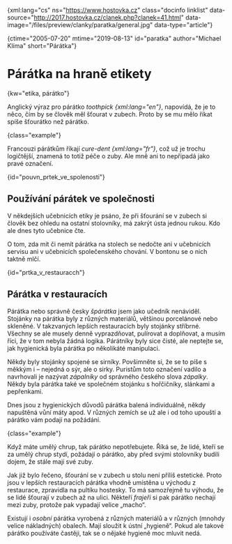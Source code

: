 
{xml:lang="cs" ns="https://www.hostovka.cz" class="docinfo linklist" data-source="http://2017.hostovka.cz/clanek.php?clanek=41.html" data-image="/files/preview/clanky/paratka/general.jpg" data-type="article"}

{ctime="2005-07-20" mtime="2019-08-13" id="paratka" author="Michael Klíma" short="Párátka"}

# Párátka na hraně etikety

{kw="etika, párátko"}

Anglický výraz pro párátko _toothpick {xml:lang="en"}_, napovídá, že je to něco, čím by se člověk měl šťourat v zubech. Proto by se mu mělo říkat spíše šťourátko než párátko.

{class="example"}

Francouzi párátkům říkají _cure-dent {xml:lang="fr"}_, což už je trochu logičtější, znamená to totiž péče o zuby. Ale mně ani to nepřipadá jako pravé označení.

{id="pouvn\_prtek\_ve_spolenosti"}

## Používání párátek ve společnosti

V někdejších učebnicích etiky je psáno, že při šťourání se v zubech si člověk bez ohledu na ostatní stolovníky, má zakrýt ústa jednou rukou. Kdo ale dnes tyto učebnice čte.

O tom, zda mít či nemít párátka na stolech se nedočte ani v učebnicích servisu ani v učebnicích společenského chování. V bontonu se o nich taktně mlčí.

{id="prtka\_v\_restauracch"}

## Párátka v restauracích

Párátka nebo správně česky _špárátka_ jsem jako učedník nenáviděl. Stojánky na párátka byly z různých materiálů, většinou porcelánové nebo skleněné. V takzvaných lepších restauracích byly stojánky stříbrné. Všechny se ale musely denně vyprazdňovat, pulírovat a doplňovat, a musím říci, že v tom nebyla žádná logika. Párátníky byly sice čisté, ale neptejte se, jak hygienická byla párátka po několikáté manipulaci.

Někdy byly stojánky spojené se sirníky. Povšimněte si, že se to píše s měkkým i – nejedná o sýr, ale o sirky. Puristům toto označení vadilo a navrhovali je nazývat _zápalníky_ od správného českého slova _zápalky_. Někdy byla párátka také ve společném stojánku s hořčičníky, slánkami a pepřenkami.

Dnes jsou z hygienických důvodů párátka balená individuálně, někdy napuštěná vůní máty apod. V různých zemích se už ale i od toho upouští a párátko vám podají na požádání.

{class="example"}

Když máte umělý chrup, tak párátko nepotřebujete. Říká se, že lidé, kteří se za umělý chrup stydí, požádají o párátko, aby před svými stolovníky budili dojem, že stále mají své zuby.

Jak již bylo řečeno, šťourání se v zubech u stolu není příliš estetické. Proto jsou v lepších restauracích párátka vhodně umístěna u východu z restaurace, zpravidla na pultíku hostesky. To má samozřejmě tu výhodu, že se lidé šťourají v zubech až na ulici. Někteří _frajeři_ si pak párátko nechají mezi zuby, protože pak vypadají velice „macho“.

Existují i _osobní_ párátka vyrobená z různých materiálů a v různých (mnohdy velice nákladných) obalech. Mají sloužit k ústní „hygieně“. Pokud ale takové párátko používáte častěji, tak se o nějaké hygieně moc mluvit nedá.

